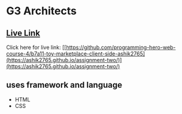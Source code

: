 # G3 Architects 
## [Live Link](https://ashik2765.github.io/assignment-two/)
Click here for live link: [[https://github.com/programming-hero-web-course-4/b7a11-toy-marketplace-client-side-ashik2765](https://ashik2765.github.io/assignment-two/)](https://ashik2765.github.io/assignment-two/)

## uses framework and language

* HTML
* CSS

